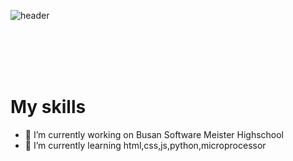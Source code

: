 

<!--
)


Here are some ideas to get you started:


-->
![header](https://capsule-render.vercel.app/api?type=slice&color=skyblue&height=300&section=header&text=%20BSSM★&fontSize=80&fontColor=white)<br>

<br><br><br><br>
<h1>My skills</h1>
<!-- [![JS](https://img.shields.io/badge/JavaScript-F7DF1E?style=flat-square&logo=JavaScript&logoColor=black)](github.com/Joowon0220/TODO-List) -->


- 🔭 I’m currently working on Busan Software Meister Highschool
- 🌱 I’m currently learning  html,css,js,python,microprocessor
